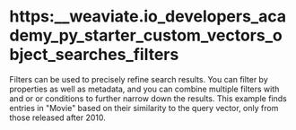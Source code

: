# https:\_\_weaviate.io_developers_academy_py_starter_custom_vectors_object_searches_filters

Filters can be used to precisely refine search results. You can filter by properties as well as metadata, and you can combine multiple filters with and or or conditions to further narrow down the results. This example finds entries in "Movie" based on their similarity to the query vector, only from those released after 2010.
